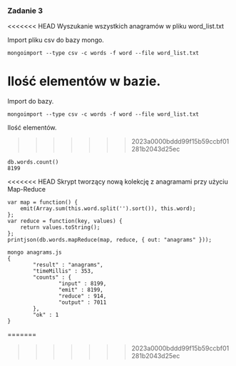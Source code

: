 ### Zadanie 3 
<<<<<<< HEAD
Wyszukanie wszystkich anagramów w pliku word_list.txt

Import pliku csv do bazy mongo.
```
mongoimport --type csv -c words -f word --file word_list.txt
```
Ilość elementów w bazie.
=======
Import do bazy.
```
mongoimport --type csv -c words -f word --file word_list.txt
```
Ilość elementów.
>>>>>>> 2023a0000bddd99f15b59ccbf01281b2043d25ec
```
db.words.count()
8199
```
<<<<<<< HEAD
Skrypt tworzący nową kolekcję z anagramami przy użyciu Map-Reduce
```
var map = function() {
    emit(Array.sum(this.word.split('').sort()), this.word);
};
var reduce = function(key, values) {
    return values.toString();
};
printjson(db.words.mapReduce(map, reduce, { out: "anagrams" }));
```
```
mongo anagrams.js
{
        "result" : "anagrams",
        "timeMillis" : 353,
        "counts" : {
                "input" : 8199,
                "emit" : 8199,
                "reduce" : 914,
                "output" : 7011
        },
        "ok" : 1
}
```
=======
>>>>>>> 2023a0000bddd99f15b59ccbf01281b2043d25ec
